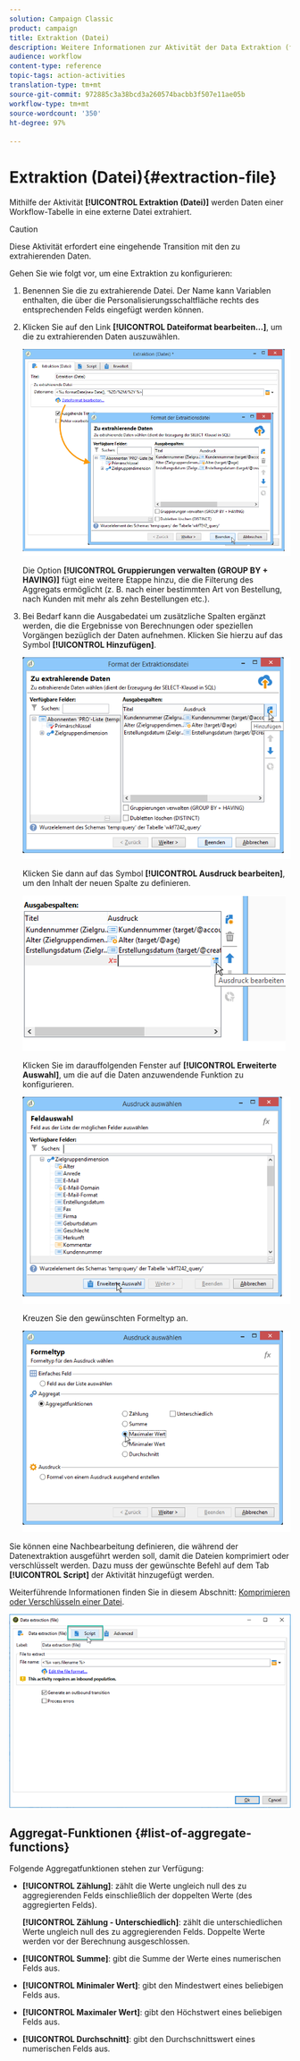 ```yaml
---
solution: Campaign Classic
product: campaign
title: Extraktion (Datei)
description: Weitere Informationen zur Aktivität der Data Extraktion (file)-Workflow
audience: workflow
content-type: reference
topic-tags: action-activities
translation-type: tm+mt
source-git-commit: 972885c3a38bcd3a260574bacbb3f507e11ae05b
workflow-type: tm+mt
source-wordcount: '350'
ht-degree: 97%

---
```



# Extraktion (Datei){#extraction-file}

Mithilfe der Aktivität **[!UICONTROL Extraktion (Datei)]** werden Daten einer Workflow-Tabelle in eine externe Datei extrahiert.

>[!CAUTION]
>
>Diese Aktivität erfordert eine eingehende Transition mit den zu extrahierenden Daten.

Gehen Sie wie folgt vor, um eine Extraktion zu konfigurieren:

1. Benennen Sie die zu extrahierende Datei. Der Name kann Variablen enthalten, die über die Personalisierungsschaltfläche rechts des entsprechenden Felds eingefügt werden können.
1. Klicken Sie auf den Link **[!UICONTROL Dateiformat bearbeiten...]**, um die zu extrahierenden Daten auszuwählen.

   ![](assets/s_advuser_extract_file_param.png)

   Die Option **[!UICONTROL Gruppierungen verwalten (GROUP BY + HAVING)]** fügt eine weitere Etappe hinzu, die die Filterung des Aggregats ermöglicht (z. B. nach einer bestimmten Art von Bestellung, nach Kunden mit mehr als zehn Bestellungen etc.).

1. Bei Bedarf kann die Ausgabedatei um zusätzliche Spalten ergänzt werden, die die Ergebnisse von Berechnungen oder speziellen Vorgängen bezüglich der Daten aufnehmen. Klicken Sie hierzu auf das Symbol **[!UICONTROL Hinzufügen]**.

   ![](assets/s_advuser_extract_file_add_col.png)

   Klicken Sie dann auf das Symbol **[!UICONTROL Ausdruck bearbeiten]**, um den Inhalt der neuen Spalte zu definieren.

   ![](assets/s_advuser_extract_file_add_exp.png)

   Klicken Sie im darauffolgenden Fenster auf **[!UICONTROL Erweiterte Auswahl]**, um die auf die Daten anzuwendende Funktion zu konfigurieren.

   ![](assets/s_advuser_extract_file_advanced_selection.png)

   Kreuzen Sie den gewünschten Formeltyp an.

   ![](assets/s_advuser_extract_file_agregate_values.png)

Sie können eine Nachbearbeitung definieren, die während der Datenextraktion ausgeführt werden soll, damit die Dateien komprimiert oder verschlüsselt werden. Dazu muss der gewünschte Befehl auf dem Tab **[!UICONTROL Script]** der Aktivität hinzugefügt werden.

Weiterführende Informationen finden Sie in diesem Abschnitt: [Komprimieren oder Verschlüsseln einer Datei](../../workflow/using/how-to-use-workflow-data.md#zipping-or-encrypting-a-file).

![](assets/postprocessing_dataextraction.png)

## Aggregat-Funktionen {#list-of-aggregate-functions}

Folgende Aggregatfunktionen stehen zur Verfügung:

* **[!UICONTROL Zählung]**: zählt die Werte ungleich null des zu aggregierenden Felds einschließlich der doppelten Werte (des aggregierten Felds).

   **[!UICONTROL Zählung - Unterschiedlich]**: zählt die unterschiedlichen Werte ungleich null des zu aggregierenden Felds. Doppelte Werte werden vor der Berechnung ausgeschlossen.

* **[!UICONTROL Summe]**: gibt die Summe der Werte eines numerischen Felds aus.
* **[!UICONTROL Minimaler Wert]**: gibt den Mindestwert eines beliebigen Felds aus.
* **[!UICONTROL Maximaler Wert]**: gibt den Höchstwert eines beliebigen Felds aus.
* **[!UICONTROL Durchschnitt]**: gibt den Durchschnittswert eines numerischen Felds aus.

